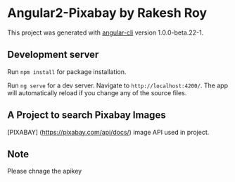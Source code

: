 # Angular2-Pixabay by Rakesh Roy

This project was generated with [angular-cli](https://github.com/angular/angular-cli) version 1.0.0-beta.22-1.

## Development server

Run `npm install` for package installation. 

Run `ng serve` for a dev server. Navigate to `http://localhost:4200/`. The app will automatically reload if you change any of the source files.

## A Project to search Pixabay Images
[PIXABAY] (https://pixabay.com/api/docs/) image API used in project.
 
 
## Note
Please chnage the apikey

